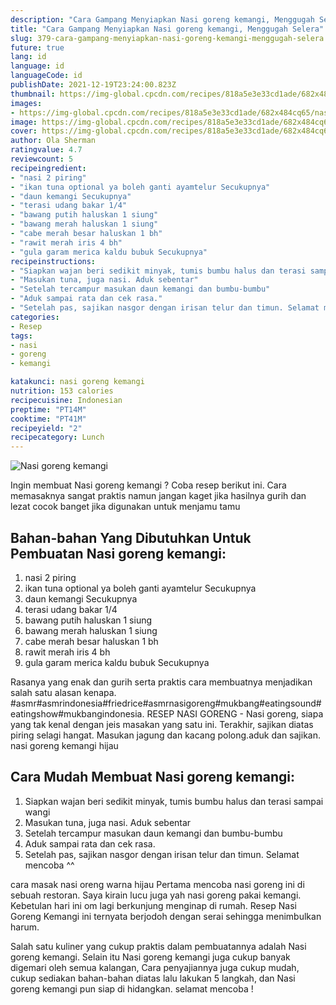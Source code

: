 ```yaml
---
description: "Cara Gampang Menyiapkan Nasi goreng kemangi, Menggugah Selera"
title: "Cara Gampang Menyiapkan Nasi goreng kemangi, Menggugah Selera"
slug: 379-cara-gampang-menyiapkan-nasi-goreng-kemangi-menggugah-selera
future: true
lang: id
language: id
languageCode: id
publishDate: 2021-12-19T23:24:00.823Z 
thumbnail: https://img-global.cpcdn.com/recipes/818a5e3e33cd1ade/682x484cq65/nasi-goreng-kemangi-foto-resep-utama.png
images:
- https://img-global.cpcdn.com/recipes/818a5e3e33cd1ade/682x484cq65/nasi-goreng-kemangi-foto-resep-utama.png
image: https://img-global.cpcdn.com/recipes/818a5e3e33cd1ade/682x484cq65/nasi-goreng-kemangi-foto-resep-utama.png
cover: https://img-global.cpcdn.com/recipes/818a5e3e33cd1ade/682x484cq65/nasi-goreng-kemangi-foto-resep-utama.png
author: Ola Sherman
ratingvalue: 4.7
reviewcount: 5
recipeingredient:
- "nasi 2 piring"
- "ikan tuna optional ya boleh ganti ayamtelur Secukupnya"
- "daun kemangi Secukupnya"
- "terasi udang bakar 1/4"
- "bawang putih haluskan 1 siung"
- "bawang merah haluskan 1 siung"
- "cabe merah besar haluskan 1 bh"
- "rawit merah iris 4 bh"
- "gula garam merica kaldu bubuk Secukupnya"
recipeinstructions:
- "Siapkan wajan beri sedikit minyak, tumis bumbu halus dan terasi sampai wangi"
- "Masukan tuna, juga nasi. Aduk sebentar"
- "Setelah tercampur masukan daun kemangi dan bumbu-bumbu"
- "Aduk sampai rata dan cek rasa."
- "Setelah pas, sajikan nasgor dengan irisan telur dan timun. Selamat mencoba ^^"
categories:
- Resep
tags:
- nasi
- goreng
- kemangi

katakunci: nasi goreng kemangi 
nutrition: 153 calories
recipecuisine: Indonesian
preptime: "PT14M"
cooktime: "PT41M"
recipeyield: "2"
recipecategory: Lunch
---
```



![Nasi goreng kemangi](https://img-global.cpcdn.com/recipes/818a5e3e33cd1ade/682x484cq65/nasi-goreng-kemangi-foto-resep-utama.png)

Ingin membuat Nasi goreng kemangi ? Coba resep berikut ini. Cara memasaknya sangat praktis namun jangan kaget jika hasilnya gurih dan lezat cocok banget jika digunakan untuk menjamu tamu

<!--inarticleads1-->

## Bahan-bahan Yang Dibutuhkan Untuk Pembuatan Nasi goreng kemangi:

1. nasi 2 piring
1. ikan tuna optional ya boleh ganti ayamtelur Secukupnya
1. daun kemangi Secukupnya
1. terasi udang bakar 1/4
1. bawang putih haluskan 1 siung
1. bawang merah haluskan 1 siung
1. cabe merah besar haluskan 1 bh
1. rawit merah iris 4 bh
1. gula garam merica kaldu bubuk Secukupnya

Rasanya yang enak dan gurih serta praktis cara membuatnya menjadikan salah satu alasan kenapa. #asmr#asmrindonesia#friedrice#asmrnasigoreng#mukbang#eatingsound#eatingshow#mukbangindonesia. RESEP NASI GORENG - Nasi goreng, siapa yang tak kenal dengan jeis masakan yang satu ini. Terakhir, sajikan diatas piring selagi hangat. Masukan jagung dan kacang polong.aduk dan sajikan. nasi goreng kemangi hijau 

<!--inarticleads2-->

## Cara Mudah Membuat Nasi goreng kemangi:

1. Siapkan wajan beri sedikit minyak, tumis bumbu halus dan terasi sampai wangi
1. Masukan tuna, juga nasi. Aduk sebentar
1. Setelah tercampur masukan daun kemangi dan bumbu-bumbu
1. Aduk sampai rata dan cek rasa.
1. Setelah pas, sajikan nasgor dengan irisan telur dan timun. Selamat mencoba ^^


cara masak nasi oreng warna hijau Pertama mencoba nasi goreng ini di sebuah restoran. Saya kirain lucu juga yah nasi goreng pakai kemangi. Kebetulan hari ini om lagi berkunjung menginap di rumah. Resep Nasi Goreng Kemangi ini ternyata berjodoh dengan serai sehingga menimbulkan harum. 

Salah satu kuliner yang cukup praktis dalam pembuatannya adalah  Nasi goreng kemangi. Selain itu  Nasi goreng kemangi  juga cukup banyak digemari oleh semua kalangan, Cara penyajiannya juga cukup mudah, cukup sediakan bahan-bahan diatas lalu lakukan 5 langkah, dan  Nasi goreng kemangi  pun siap di hidangkan. selamat mencoba !
